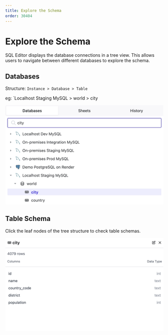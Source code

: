 ```yaml
---
title: Explore the Schema
order: 30404
---
```


# Explore the Schema

SQL Editor displays the database connections in a tree view. This allows users to navigate between different databases to explore the schema.

## Databases

Structure: `Instance > Database > Table`

eg: `Localhost Staging MySQL > world > city

![Databases](/static/docs-assets/sql-editor_databases-search.webp)

## Table Schema

Click the leaf nodes of the tree structure to check table schemas.

![Table Schema](/static/docs-assets/sql-editor_databases-table-schema.webp)
